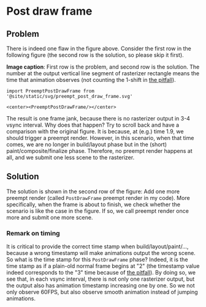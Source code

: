 # Post draw frame

## Problem

There is indeed one flaw in the figure above. Consider the first row in the following figure (the second row is the solution, so please skip it first).

**Image caption**: First row is the problem, and second row is the solution. The number at the output vertical line segment of rasterizer rectangle means the time that animation observes (not counting the 1-shift in [the pitfall](../time/pitfall-off)).

```mdx-code-block
import PreemptPostDrawFrame from '@site/static/svg/preempt_post_draw_frame.svg'

<center><PreemptPostDrawFrame/></center>
```

The result is one frame jank, because there is no rasterizer output in 3-4 vsync interval. Why does that happen? Try to scroll back and have a comparison with the original figure. It is because, at (e.g.) time 1.9, we should trigger a preempt render. However, in this scenario, when that time comes, we are no longer in build/layout phase but in the (short) paint/composite/finalize phase. Therefore, no preempt render happens at all, and we submit one less scene to the rasterizer.

## Solution

The solution is shown in the second row of the figure: Add one more preempt render (called `PostDrawFrame` preempt render in my code). More specifically, when the frame is about to finish, we check whether the scenario is like the case in the figure. If so, we call preempt render once more and submit one more scene.

### Remark on timing

It is critical to provide the correct time stamp when build/layout/paint/..., because a wrong timestamp will make animations output the wrong scene. So what is the time stamp for this `PostDrawFrame` phase? Indeed, it is the time stamp as if a plain-old normal frame begins at "2" (the timestamp value indeed corresponds to the "3" time because of [the pitfall](../time/pitfall-off)). By doing so, we see that, in each vsync interval, there is not only one rasterizer output, but the output also has animation timestamp increasing one by one. So we not only observe 60FPS, but also observe smooth animation instead of jumping animations.